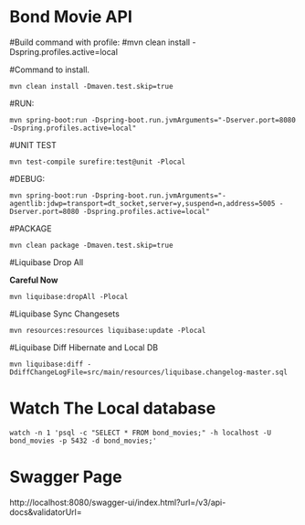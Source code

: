 # Bond Movie API

#Build command with profile:
#mvn clean install -Dspring.profiles.active=local

#Command to install.

```shell script
mvn clean install -Dmaven.test.skip=true
```

#RUN:

```shell script
mvn spring-boot:run -Dspring-boot.run.jvmArguments="-Dserver.port=8080 -Dspring.profiles.active=local"
```

#UNIT TEST

```shell script
mvn test-compile surefire:test@unit -Plocal
```

#DEBUG:

```shell script
mvn spring-boot:run -Dspring-boot.run.jvmArguments="-agentlib:jdwp=transport=dt_socket,server=y,suspend=n,address=5005 -Dserver.port=8080 -Dspring.profiles.active=local"
```

#PACKAGE

```shell script
mvn clean package -Dmaven.test.skip=true
```

#Liquibase Drop All

**Careful Now**

```shell script
mvn liquibase:dropAll -Plocal
```

#Liquibase Sync Changesets

```shell script
mvn resources:resources liquibase:update -Plocal
```

#Liquibase Diff Hibernate and Local DB

```shell script
mvn liquibase:diff -DdiffChangeLogFile=src/main/resources/liquibase.changelog-master.sql
```

# Watch The Local database

```shell script
watch -n 1 'psql -c "SELECT * FROM bond_movies;" -h localhost -U bond_movies -p 5432 -d bond_movies;'
```

# Swagger Page

http://localhost:8080/swagger-ui/index.html?url=/v3/api-docs&validatorUrl=

